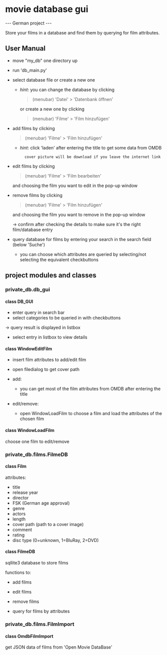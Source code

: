 # movie database gui
--- German project ---

Store your films in a database and find them by querying for film attributes.

## User Manual

- move "my_db" one directory up

- run 'db_main.py'
- select database file or create a new one
    - *hint*: you can change the database by clicking 
        >(menubar) 'Datei' > 'Datenbank öffnen' 
    
        or create a new one by clicking 
        >(menubar) 'Filme' > 'Film hinzufügen'


- add films by clicking 
    >(menubar) 'Filme' > 'Film hinzufügen'
    - *hint*: click 'laden' after entering the title to get some data from OMDB 
    
            cover picture will be download if you leave the internet link
            
- edit films by clicking 
    >(menubar) 'Filme' > 'Film bearbeiten'
    
    and choosing the film you want to edit in the pop-up window
    
- remove films by clicking 
    >(menubar) 'Filme' > 'Film hinzufügen'
    
    and choosing the film you want to remove in the pop-up window
    
    -> confirm after checking the details to make sure it's the right film/database entry


- query database for films by entering your search in the search field (below 'Suche')
    - you can choose which attributes are queried by selecting/not selecting the equivalent checkbuttons

## project modules and classes


### private_db.db_gui

#### class DB_GUI

- enter query in search bar
- select categories to be queried in with checkbuttons

-> query result is displayed in listbox
- select entry in listbox to view details

#### class WindowEditFilm

- insert film attributes to add/edit film 
- open filedialog to get cover path


- add:
    - you can get most of the film attributes from OMDB after entering the title 
- edit/remove:
    - open WindowLoadFilm to choose a film and load the attributes of the chosen film
    
#### class WindowLoadFilm

choose one film to edit/remove

### private_db.films.FilmeDB

#### class Film
attributes:
- title
- release year
- director
- FSK (German age approval)
- genre
- actors
- length
- cover path (path to a cover image)
- comment
- rating
- disc type (0=unknown, 1=BluRay, 2=DVD)

#### class FilmeDB

sqllite3 database to store films

functions to:
- add films
- edit films
- remove films


- query for films by attributes

### private_db.films.FilmImport

#### class OmdbFilmImport

get JSON data of films from 'Open Movie DataBase'
